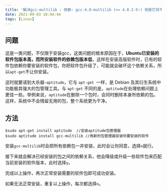 ```yaml
---
title: '解决gcc-multilib : 依赖: gcc-4.8-multilib (>= 4.8.2-5~) 但是它将不会被安装'
date: 2021-09-03 10:44:44
tags: [Linux]
---
```


## 问题
这是一类问题，不仅限于安装gcc，这类问题的根本原因在于，**Ubuntu已安装的软件包版本高，而所安装软件的依赖包版本低**，这样在安装高版软件时，已有的软件包依赖你要安装的软件包，你把软件包升级了，可能就会破坏这个依赖关系，所以`apt-get`不让你安装。

这时就要请到大杀器-`aptitude`，它与 `apt-get `一样，是 Debian 及其衍生系统中功能极其强大的包管理工具。与 `apt-get` 不同的是，`aptitude`在处理依赖问题上更佳一些。举例来说，`aptitude`在删除一个包时，会同时删除本身所依赖的包。这样，系统中不会残留无用的包，整个系统更为干净。


## 方法
```
$sudo apt-get install aptitude  //安装aptitude包管理器
$sudo aptitude install gcc-multilib //用新的包管理器安装你要安装的软件
```
安装`gcc-multilib`时会把所有依赖包一并安装，此时会让你同意，选择`n`就行。

接下来就会解决已经安装的包之间的依赖关系，他会降级或升级一些软件包来匹配当前安装的软件版本，此时选择`y`。

完成以上操作，再次正常安装需要的软件包即可成功安装。

如果无法正常安装，重复以上操作，每次都选择`n`。